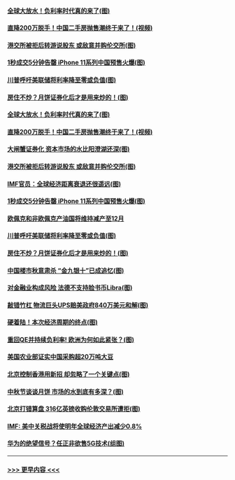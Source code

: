 #### [全球大放水！负利率时代真的来了(图)](../pages/p5/907372.md?t=09150033) 
#### [直降200万脱手！中国二手房抛售潮终于来了！(视频)](../pages/p5/907361.md?t=09150033) 
#### [港交所被拒后转游说股东 或敌意并购伦交所(图)](../pages/p5/907380.md?t=09150033) 
#### [1秒成交5分钟告罄 iPhone 11系列中国预售火爆(图)](../pages/p5/907373.md?t=09150033) 
#### [川普呼吁美联储将利率降至零或负值(图)](../pages/p5/907303.md?t=09150033) 
#### [房住不炒？月饼证券化后才是用来炒的！(图)](../pages/p5/907337.md?t=09150033) 
#### [全球大放水！负利率时代真的来了(图)](../pages/p5/907372.md?t=09150033) 
#### [直降200万脱手！中国二手房抛售潮终于来了！(视频)](../pages/p5/907361.md?t=09150033) 
#### [大闸蟹证券化 资本市场的水比阳澄湖还深(图)](../pages/p5/907370.md?t=09150033) 
#### [港交所被拒后转游说股东 或敌意并购伦交所(图)](../pages/p5/907380.md?t=09150033) 
#### [IMF官员：全球经济距离衰退还很遥远(图)](../pages/p5/907377.md?t=09150033) 
#### [1秒成交5分钟告罄 iPhone 11系列中国预售火爆(图)](../pages/p5/907373.md?t=09150033) 
#### [欧佩克和非欧佩克产油国将维持减产至12月](../pages/p5/907339.md?t=09150033) 
#### [川普呼吁美联储将利率降至零或负值(图)](../pages/p5/907303.md?t=09150033) 
#### [房住不炒？月饼证券化后才是用来炒的！(图)](../pages/p5/907337.md?t=09150033) 
#### [中国楼市秋意肃杀 “金九银十”已成追忆(图)](../pages/p5/907275.md?t=09150033) 
#### [对金融业构成风险 法德不支持脸书币Libra(图)](../pages/p5/907312.md?t=09150033) 
#### [敲错竹杠 物流巨头UPS赔美政府840万美元和解(图)](../pages/p5/907308.md?t=09150033) 
#### [硬着陆！本次经济周期的终点(图)](../pages/p5/907268.md?t=09150033) 
#### [重回QE并持续负利率! 欧洲为何如此紧张？(图)](../pages/p5/907269.md?t=09150033) 
#### [美国农业部证实中国采购超20万吨大豆](../pages/p5/907287.md?t=09150033) 
#### [北京控制香港用新招 却忽略了一个关键点(图)](../pages/p5/907256.md?t=09150033) 
#### [中秋节谈谈月饼 市场的水到底有多深？(图)](../pages/p5/907241.md?t=09150033) 
#### [北京打错算盘 316亿英镑收购伦敦交易所遭拒(图)](../pages/p5/907236.md?t=09150033) 
#### [IMF: 美中关税战将使明年全球经济产出减少0.8%](../pages/p5/907233.md?t=09150033) 
#### [华为的绝望信号？任正非欲售5G技术(组图)](../pages/p5/907155.md?t=09150033) 

----
#### [ >>> 更早内容 <<< ](../indexes/p5-earlier.md)
